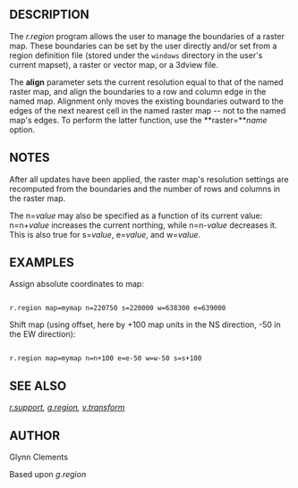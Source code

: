 
## DESCRIPTION

The *r.region* program allows the user to manage the boundaries
of a raster map. These boundaries can be set by the user directly
and/or set from a region definition file (stored under the
`windows` directory in the user's current mapset), a raster
or vector map, or a 3dview file.

The **align** parameter sets the current resolution equal to
that of the named raster map, and align the boundaries to a row and column
edge in the named map. Alignment only moves the existing boundaries outward
to the edges of the next nearest cell in the named raster map -- not to the
named map's edges. To perform the latter function, use the
**raster=***name* option.

## NOTES

After all updates have been applied, the raster map's resolution
settings are recomputed from the boundaries and the number of rows and
columns in the raster map.

The n=*value* may also be specified as a
function of its current value: n=n+*value*
increases the current northing, while n=n-*value*
decreases it. This is also true for s=*value*,
e=*value*, and w=*value*.

## EXAMPLES

Assign absolute coordinates to map:

```

r.region map=mymap n=220750 s=220000 w=638300 e=639000

```

Shift map (using offset, here by +100 map units in the NS direction, -50 in the EW direction):

```

r.region map=mymap n=n+100 e=e-50 w=w-50 s=s+100

```

## SEE ALSO

*[r.support](r.support.html),
[g.region](g.region.html),
[v.transform](v.transform.html)*

## AUTHOR

Glynn Clements

Based upon *g.region*
